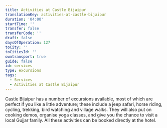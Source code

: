 ```yaml
---
title: Activities at Castle Bijaipur
translationKey: activities-at-castle-bijaipur
duration: '04:00'
startTime: ''
transfer: false
transferCode: ''
draft: false
daysOfOperation: 127
toCity: ''
toCitiesId: ''
owntransport: true
guide: false
id: services
type: excursions
tags:
  - Services
  - Activities at Castle Bijaipur
---
```

Castle Bijaipur has a number of excursions available, most of which are perfect if you like a little adventure; these include a jeep safari, horse riding, cycling, trekking, bird watching and village walks. They will also put on cooking demos, organise yoga classes, and give you the chance to visit a local Gujjar family. All these activities can be booked directly at the hotel.